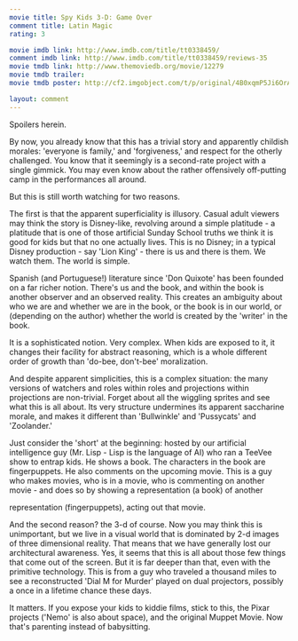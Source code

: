 ```yaml
---
movie title: Spy Kids 3-D: Game Over
comment title: Latin Magic
rating: 3

movie imdb link: http://www.imdb.com/title/tt0338459/
comment imdb link: http://www.imdb.com/title/tt0338459/reviews-35
movie tmdb link: http://www.themoviedb.org/movie/12279
movie tmdb trailer: 
movie tmdb poster: http://cf2.imgobject.com/t/p/original/4B0xqmP5Ji6OrA9z4sCBPriSM0d.jpg

layout: comment
---
```


Spoilers herein.

By now, you already know that this has a trivial story and apparently childish morales:  'everyone is family,' and 'forgiveness,' and respect for the otherly challenged. You know  that it  seemingly is a second-rate project with a single gimmick. You may even know  about the rather offensively off-putting camp in the performances all around.

But this is still worth watching for two reasons.

The first is that the apparent superficiality is illusory. Casual adult viewers may think the  story is Disney-like, revolving around a simple platitude - a platitude that is one of  those artificial Sunday School truths we think it is good for kids but that no one actually  lives. This is no Disney; in a typical Disney production - say 'Lion King' - there is us  and there is them. We watch them. The world is simple.

Spanish (and Portuguese!) literature since 'Don Quixote' has been founded on a far  richer notion. There's us and the book, and within the book is another observer and an  observed reality. This creates an ambiguity about who we are and whether we are in the  book, or the book is in our world, or (depending on the author) whether the world is  created by the 'writer' in the book.

It is a sophisticated notion. Very complex. When kids are exposed to it, it changes their  facility for abstract reasoning, which is a whole different order of growth than 'do-bee,  don't-bee' moralization.  

And despite apparent simplicities, this is a complex situation: the many versions of  watchers and roles within roles and projections within projections are non-trivial. Forget  about all the wiggling sprites and see what this is all about. Its very structure undermines  its apparent saccharine morale, and makes it different than 'Bullwinkle' and 'Pussycats'  and 'Zoolander.'

Just consider the 'short' at the beginning: hosted by our artificial intelligence guy (Mr.  Lisp - Lisp is the language of AI) who ran a TeeVee show to entrap kids. He shows a  book. The characters in the book are fingerpuppets. He also comments on the upcoming  movie. This is a guy who makes movies, who is in a movie, who is commenting on  another movie - and does so by showing a representation (a book) of another

representation (fingerpuppets), acting out that movie.

And the second reason? the 3-d of course. Now you may think this is unimportant, but  we live in a visual world that is dominated by 2-d images of three dimensional reality.  That means that we have generally lost our architectural awareness. Yes, it seems that  this is all about those few things that come out of the screen. But it is far deeper than  that, even with the primitive technology. This is from a guy who traveled a thousand  miles to see a reconstructed 'Dial M for Murder' played on dual projectors, possibly a  once in a lifetime chance these days.

It matters. If you expose your kids to kiddie films, stick to this, the Pixar projects  ('Nemo' is also about space), and the original Muppet Movie. Now that's parenting  instead of babysitting.